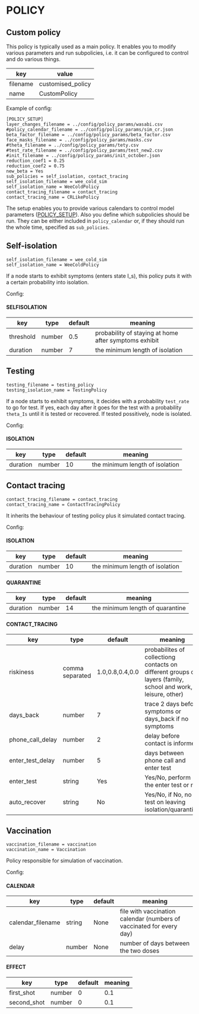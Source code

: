 

# POLICY

## Custom policy 

This policy is typically used as a main policy. It enables you to modify various parameters and run subpolicies, i.e. it can be configured to control and do various things.

|key|value|
|--|--|
|filename|customised_policy|
|name|CustomPolicy| 

Example of config:
```
[POLICY_SETUP]
layer_changes_filename = ../config/policy_params/wasabi.csv
#policy_calendar_filename = ../config/policy_params/sim_cr.json
beta_factor_filename = ../config/policy_params/beta_factor.csv
face_masks_filename = ../config/policy_params/masks.csv
#theta_filename = ../config/policy_params/tety.csv
#test_rate_filename = ../config/policy_params/test_new2.csv
#init_filename = ../config/policy_params/init_october.json
reduction_coef1 = 0.25
reduction_coef2 = 0.75
new_beta = Yes
sub_policies = self_isolation, contact_tracing
self_isolation_filename = wee_cold_sim
self_isolation_name = WeeColdPolicy
contact_tracing_filename = contact_tracing
contact_tracing_name = CRLikePolicy
```

The setup enables you to provide various calendars to control model parameters ([POLICY_SETUP](inifile.md#policy-setup)). Also you define which subpolicies should be run. They can be either included in `policy_calendar` or, if they should run the whole time, specified as `sub_policies`.  


## Self-isolation 

```
self_isolation_filename = wee_cold_sim 
self_isolation_name = WeeColdPolicy
```

If a node starts to exhibit symptoms (enters state I_s), this policy puts it with a certain probability into isolation. 

Config:

#### SELFISOLATION

|key|type|default|meaning|
|--|--|--|--|
|threshold|number|0.5|probability of staying at home after symptoms exhibit|
|duration|number|7|the minimum length of isolation|


## Testing 

```
testing_filename = testing_policy  
testing_isolation_name = TestingPolicy
```

If a node starts to exhibit symptoms, it decides with a probability `test_rate` to go for test. If yes, each day after it goes 
for the test with a probability `theta_Is` until it is tested or recovered. If tested possitively, node is isolated. 

Config:

#### ISOLATION

|key|type|default|meaning|
|--|--|--|--|
|duration|number|10|the minimum length of isolation|


## Contact tracing 

```
contact_tracing_filename = contact_tracing 
contact_tracing_name = ContactTracingPolicy
```


It inherits the behaviour of testing policy plus it simulated contact tracing. 

Config:

#### ISOLATION 

|key|type|default|meaning|
|--|--|--|--|
|duration|number|10|the minimum length of isolation|

#### QUARANTINE 

|key|type|default|meaning|
|--|--|--|--|
|duration|number|14|the minimum length of quarantine|

#### CONTACT_TRACING

|key|type|default|meaning|
|--|--|--|--|
|riskiness|comma separated|1.0,0.8,0.4,0.0|probabilites of collectiong contacts on different groups of layers (family, school and work, leisure, other)|
|days_back|number|7|trace 2 days before symptoms or days_back if no symptoms| 
|phone_call_delay|number|2|delay before contact is informed| 
|enter_test_delay|number|5|days between phone call and enter test| 
|enter_test|string|Yes|Yes/No, perform the enter test or not|
|auto_recover|string|No|Yes/No, if No, no test on leaving isolation/quarantine| 



## Vaccination 

```
vaccination_filename = vaccination 
vaccination_name = Vaccination
```


Policy responsible for simulation of vaccination.

Config:

#### CALENDAR
|key|type|default|meaning|
|--|--|--|--|
|calendar_filename|string|None|file with vaccination calendar (numbers of vaccinated for every day)|
|delay|number|None|number of days between the two doses| 

#### EFFECT
|key|type|default|meaning|
|--|--|--|--|
|first_shot|number|0|0.1|
|second_shot|number|0|0.1| 

